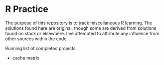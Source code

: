 R Practice
==============

The purpose of this repository is to track miscellaneous R learning. The solutions found here are original,
though some are derived from solutions found on stack or elsewhere. I've attempted to attribute any influence from other
sources within the code.

Running list of completed projects:
* cache matrix
